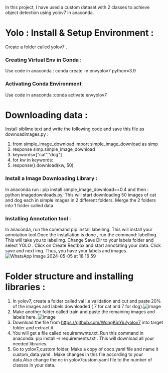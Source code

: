 In this project, I have used a custom dataset with 2 classes to achieve object detection using yolov7 in anaconda.
# Yolo : Install & Setup Environment :
Create a folder called yolov7 .
### Creating Virtual Env in Conda :
Use code in anaconda :
conda create -n envyolov7 python=3.9
### Activating Conda Environment
Use code in anaconda :conda activate envyolov7
# Downloading data :
Install siblime text and write the following code and save this file as downoadimages.py :
1. from simple_image_download import simple_image_download as simp
2. response simp.simple_image_download
3. keywords=["cat","dog"]
4. for kw in keywords:
5. response().download(kw, 50)
 ### Install a Image Downloading Library :
 In anaconda run : pip install simple_image_download==0.4 and then : python imagedownloads.py.
 This will start downloading 50 images of cat and dog each in simple images in 2 different folders. Merge the 2 folders into 1 folder called data.
 ### Installing Annotation tool :
 In anaconda, run the command pip install labelImg. This will install your annotation tool.Once the installation is done , run the command: labelImg. This will take you to labelImg. Change Save Dir to your labels folder and select YOLO . Click on Create Rectbox and start annotating your data. Click save and next img. Thus, you have your labels and images.
![WhatsApp Image 2024-05-05 at 18 16 59](https://github.com/AribaAnsari16/YOLO-Object-detection/assets/168963042/aaf3730c-eb96-4cc3-bb1f-ac45ac2f9c49)

 
 # Folder structure and installing libraries :
 1. In yolov7, create a folder called val i.e validation and cut and paste 20% of the images and labels downloaded ( 7 for cat and 7 for dog).![image](https://github.com/AribaAnsari16/YOLO-Object-detection/assets/168963042/e38c6d5f-874e-4dfd-8ee8-c61ea6a661b2)
2. Make another folder called train and paste the remaining images and labels here.
![image](https://github.com/AribaAnsari16/YOLO-Object-detection/assets/168963042/01bb8da9-d92d-4277-a6ac-c7ac17ced813)
3. Download the file from https://github.com/WongKinYiu/yolov7 into target folder and extract it
4. You will get a file called requiremwnts.txt. Run this command in anaconda: pip install –r requirements.txt . This will download all your needed libraries.
5. Go to yolov7_custom folder, Make a copy of coco.yaml file and name it custom_data.yaml . Make changes in this file according to your data.Also change the nc in yolov7custom.yaml file to the number of classes in your data.
   



 
